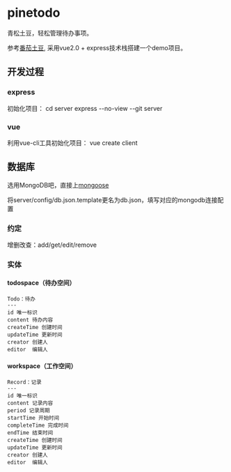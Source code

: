 # pinetodo

青松土豆，轻松管理待办事项。

参考[番茄土豆](https://pomotodo.com/), 采用vue2.0 + express技术栈搭建一个demo项目。


## 开发过程

### express

初始化项目：
cd server
express --no-view --git server

### vue

利用vue-cli工具初始化项目：
vue create client

## 数据库

选用MongoDB吧，直接上[mongoose](https://mongoosedoc.top/docs/index.html)

将server/config/db.json.template更名为db.json，填写对应的mongodb连接配置

### 约定

增删改查：add/get/edit/remove

### 实体

#### todospace（待办空间）

```
Todo：待办
---
id 唯一标识
content 待办内容
createTime 创建时间
updateTime 更新时间
creator 创建人
editor  编辑人
```

#### workspace（工作空间）

```
Record：记录
---
id 唯一标识
content 记录内容
period 记录周期
startTime 开始时间
completeTime 完成时间
endTime 结束时间
createTime 创建时间
updateTime 更新时间
creator 创建人
editor  编辑人
```



